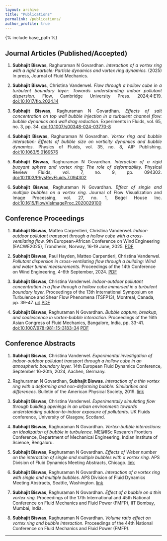 ```yaml
---
layout: archive
title: "Publications"
permalink: /publications/
author_profile: true
---
```


{% include base_path %}

## Journal Articles (Published/Accepted)

<div style="text-align: justify;">
   
1. **Subhajit Biswas**, Raghuraman N Govardhan. *Interaction of a vortex ring with a rigid particle: Particle dynamics and vortex ring dynamics.* (2025) In press, Journal of Fluid Mechanics.


2. **Subhajit Biswas**, Christina Vanderwel. *Flow through a hollow cube in a turbulent boundary layer: Towards understanding indoor pollutant dispersion.* Flow, Cambridge University Press. 2024;4:E19. [doi:10.1017/flo.2024.14](https://doi.org/10.1017/flo.2024.14)


3. **Subhajit Biswas**, Raghuraman N Govardhan. *Effects of salt concentration on top wall bubble injection in a turbulent channel flow: bubble dynamics and wall drag reduction.* Experiments in Fluids, vol. 65, no. 3, pp. 34. [doi:10.1007/s00348-024-03770-8](https://doi.org/10.1007/s00348-024-03770-8)


4. **Subhajit Biswas**, Raghuraman N Govardhan. *Vortex ring and bubble interaction: Effects of bubble size on vorticity dynamics and bubble dynamics.* Physics of Fluids, vol. 35, no. 8, AIP Publishing. [doi:10.1063/5.0169576](https://doi.org/10.1063/5.0169576)


5. **Subhajit Biswas**, Raghuraman N Govardhan. *Interaction of a rigid buoyant sphere and vortex ring: The role of deformability.* Physical Review Fluids, vol. 7, no. 9, pp. 094302. [doi:10.1103/PhysRevFluids.7.094302](https://doi.org/10.1103/PhysRevFluids.7.094302)


6. **Subhajit Biswas**, Raghuraman N Govardhan. *Effect of single and multiple bubbles on a vortex ring.* Journal of Flow Visualization and Image Processing, vol. 27, no. 1, Begel House Inc. [doi:10.1615/FlowVisImageProc.2020029100](https://doi.org/10.1615/FlowVisImageProc.2020029100)

   
</div>

## Conference Proceedings

1. **Subhajit Biswas**, Matteo Carpentieri, Christina Vanderwel. *Indoor-outdoor pollutant transport through a hollow cube with a cross-ventilating flow.* 9th European-African Conference on Wind Engineering (EACWE2025), Trondheim, Norway, 16-19 June, 2025. [PDF]([https://drive.google.com/your-pdf-link-1](https://www.researchgate.net/publication/392911314_Indoor-outdoor_pollutant_transport_through_a_hollow_cube_with_a_cross-ventilating_flow#fullTextFileContent))

2. **Subhajit Biswas**, Paul Hayden, Matteo Carpentieri, Christina Vanderwel. *Pollutant dispersion in cross-ventilating flow through a building: Wind and water tunnel measurements.* Proceedings of the 14th Conference on Wind Engineering, 4-6th September, 2024. [PDF]([https://drive.google.com/your-pdf-link-2](https://eprints.soton.ac.uk/493270/1/40_Paper_40_WES_Full_Paper.pdf))

3. **Subhajit Biswas**, Christina Vanderwel. *Indoor-outdoor pollutant concentration in a flow through a hollow cube immersed in a turbulent boundary layer.* Proceedings of the 13th International Symposium on Turbulence and Shear Flow Phenomena (TSFP13), Montreal, Canada, pp. 39-47. [url](https://proceedings.tsfp13.org/49819/) [PDF]([https://drive.google.com/your-pdf-link-3](https://eprints.soton.ac.uk/491859/1/Biswas-Indoor-outdoor_pollutant_exchange_in_a_flow_through_a_hollow_cube_immersed_in_a_turbulent_boundary.pdf))

4. **Subhajit Biswas**, Raghuraman N Govardhan. *Bubble capture, breakup, and coalescence in vortex-bubble interaction.* Proceedings of the 16th Asian Congress of Fluid Mechanics, Bangalore, India, pp. 33-41. [doi:10.1007/978-981-15-3183-34](https://doi.org/10.1007/978-981-15-3183-34) [PDF]([https://drive.google.com/your-pdf-link-4](https://drive.google.com/file/d/17RXZZH1Ko4aMTje5ytts5bUgRsR0nZf0/view?usp=share_link))


## Conference Abstracts

1. **Subhajit Biswas**, Christina Vanderwel. *Experimental investigation of indoor-outdoor pollutant transport through a hollow cube in an atmospheric boundary layer.* 14th European Fluid Dynamics Conference, September 16-20th, 2024, Aachen, Germany.

2. Raghuraman N Govardhan, **Subhajit Biswas**. *Interaction of a thin vortex ring with a deforming and non-deforming bubble: Similarities and differences.* Bulletin of the American Physical Society, 2019. [link](https://meetings.aps.org/Meeting/DFD23/Session/A36.2)

3. **Subhajit Biswas**, Christina Vanderwel. *Experimentally simulating flow through building openings in an urban environment: towards understanding outdoor-to-indoor exposure of pollutants.* UK Fluids conference, University of Glasgow, Scotland.

4. **Subhajit Biswas**, Raghuraman N Govardhan. *Vortex-bubble interactions: an idealization of bubble in turbulence.* ME@IISc Research Frontiers Conference, Department of Mechanical Engineering, Indian Institute of Science, Bengaluru.

5. **Subhajit Biswas**, Raghuraman N Govardhan. *Effects of Weber number on the interaction of single and multiple bubbles with a vortex ring.* APS Division of Fluid Dynamics Meeting Abstracts, Chicago. [link](https://meetings.aps.org/Meeting/DFD20/Session/J10.2)

6. **Subhajit Biswas**, Raghuraman N Govardhan. *Interaction of a vortex ring with single and multiple bubbles.* APS Division of Fluid Dynamics Meeting Abstracts, Seattle, Washington. [link](https://meetings.aps.org/Meeting/DFD19/Session/C28.4)

7. **Subhajit Biswas**, Raghuraman N Govardhan. *Effect of a bubble on a thin vortex ring.* Proceedings of the 17th International and 45th National Conference on Fluid Mechanics and Fluid Power (FMFP), IIT Bombay, Mumbai, India.

8. **Subhajit Biswas**, Raghuraman N Govardhan. *Volume ratio effect on vortex ring and bubble interaction.* Proceedings of the 44th National Conference on Fluid Mechanics and Fluid Power (FMFP).

---

<!--
Instructions:
- Replace [url] with actual URLs if available.
- Add links to PDF files in your repository if uploading full papers.
- Adjust formatting or grouping as needed for your site style.
-->
